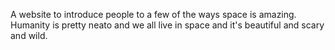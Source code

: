 A website to introduce people to a few of the ways space is amazing. Humanity is pretty neato and we all live in space and it's beautiful and scary and wild. 
